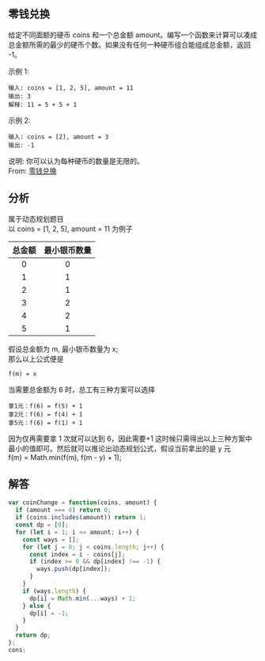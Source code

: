 ## 零钱兑换

给定不同面额的硬币 coins 和一个总金额 amount。编写一个函数来计算可以凑成总金额所需的最少的硬币个数。如果没有任何一种硬币组合能组成总金额，返回 -1。

示例 1:

```
输入: coins = [1, 2, 5], amount = 11
输出: 3
解释: 11 = 5 + 5 + 1
```

示例 2:

```
输入: coins = [2], amount = 3
输出: -1
```

说明:
你可以认为每种硬币的数量是无限的。  
From: [零钱兑换](https://leetcode-cn.com/problems/coin-change/submissions/)
## 分析

属于动态规划题目  
以 coins = [1, 2, 5], amount = 11 为例子

| 总金额 | 最小银币数量 |
| :----: | :----------: |
|   0    |      0       |
|   1    |      1       |
|   2    |      1       |
|   3    |      2       |
|   4    |      2       |
|   5    |      1       |

假设总金额为 m, 最小银币数量为 x;  
那么以上公式便是

```
f(m) = x
```

当需要总金额为 6 时，总工有三种方案可以选择

```
拿1元：f(6) = f(5) + 1
拿2元：f(6) = f(4) + 1
拿5元：f(6) = f(1) + 1
```

因为仅再需要拿 1 次就可以达到 6，因此需要+1
这时候只需得出以上三种方案中最小的值即可。然后就可以推论出动态规划公式，假设当前拿出的是 y 元  
f(m) = Math.min(f(m), f(m - y) + 1);

## 解答

```javascript
var coinChange = function(coins, amount) {
  if (amount === 0) return 0;
  if (coins.includes(amount)) return 1;
  const dp = [0];
  for (let i = 1; i <= amount; i++) {
    const ways = [];
    for (let j = 0; j < coins.length; j++) {
      const index = i - coins[j];
      if (index >= 0 && dp[index] !== -1) {
        ways.push(dp[index]);
      }
    }
    if (ways.length) {
      dp[i] = Math.min(...ways) + 1;
    } else {
      dp[i] = -1;
    }
  }
  return dp;
};
cons;
```
